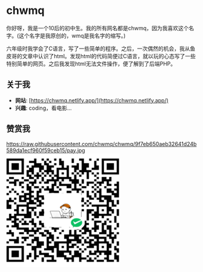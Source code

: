 # chwmq

你好呀，我是一个10后的初中生。我的所有网名都是chwmq，因为我喜欢这个名字。(这个名字是我原创的，wmq是我名字的缩写。)

六年级时我学会了C语言，写了一些简单的程序。之后，一次偶然的机会，我从鱼皮哥的文章中认识了html。发现html的代码简便过C语言，就以玩的心态写了一些特别简单的网页。之后我发现html无法文件操作，便了解到了后端PHP。
﻿
## 关于我
- **网站**: [https://chwmq.netlify.app/](https://chwmq.netlify.app/)
- **兴趣**: coding，看电影...
﻿
## 赞赏我
https://raw.githubusercontent.com/chwmq/chwmq/9f7eb650aeb32641d24b589da1ecf960f59ceb15/pay.jpg
<img src="https://raw.githubusercontent.com/chwmq/chwmq/9f7eb650aeb32641d24b589da1ecf960f59ceb15/pay.jpg" alt="支付图片" height="300" width="300">

